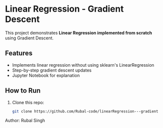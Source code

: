 # Linear Regression - Gradient Descent

This project demonstrates **Linear Regression implemented from scratch** using Gradient Descent.

## Features
- Implements linear regression without using sklearn's LinearRegression
- Step-by-step gradient descent updates
- Jupyter Notebook for explanation

## How to Run
1. Clone this repo:
   ```bash
   git clone https://github.com/Rubal-code/linearRegression---gradientDescent.git

Author: Rubal Singh